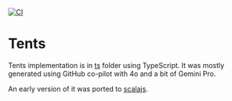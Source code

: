 [![CI](https://github.com/vkuncak/tents/actions/workflows/tents-CI.yml/badge.svg?branch=main)](https://github.com/vkuncak/tents/actions/workflows/tents-CI.yml)

# Tents

Tents implementation is in [ts](ts/) folder using TypeScript.
It was mostly generated using GitHub co-pilot with 4o and a bit of Gemini Pro.

An early version of it was ported to [scalajs](scalajs/).